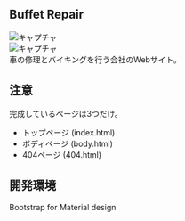 ## Buffet Repair  
![キャプチャ](https://user-images.githubusercontent.com/52561458/61205400-e9884e00-a72a-11e9-84b9-66c12b266c0e.JPG)  
![キャプチャ](https://user-images.githubusercontent.com/52561458/61205491-26544500-a72b-11e9-82a3-430192d6e245.JPG)  
車の修理とバイキングを行う会社のWebサイト。

## 注意
完成しているページは3つだけ。
* トップページ (index.html)
* ボディページ (body.html)
* 404ページ   (404.html)

## 開発環境
Bootstrap for Material design